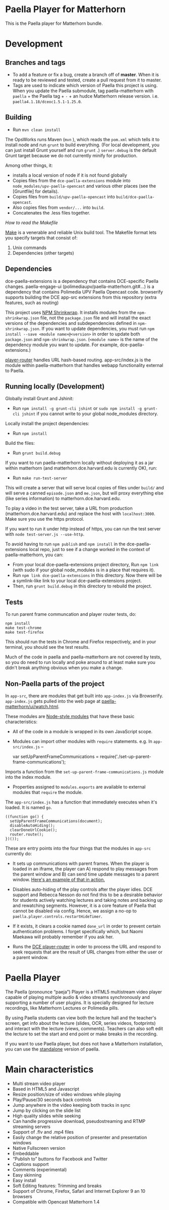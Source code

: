 Paella Player for Matterhorn
============================
This is the Paella player for Matterhorn bundle.

Development
===========

Branches and tags
-----------------

- To add a feature or fix a bug, create a branch off of **master**. When it is ready to be reviewed and tested, create a pull request from it to master.
- Tags are used to indicate which version of Paella this project is using. When you update the Paella submodule, tag paella-matterhorn with `paella` + the Paella tag + `-` + an hudce Matterhorn release version. i.e. `paella4.1.18/dceoc1.5.1-1.25.0`.

Building
--------
- Run `mvn clean install`

The OpsWorks runs Maven (`mvn` ), which reads the `pom.xml` which tells it to install node and run `grunt` to build everything. (For local development, you can just install Grunt yourself and  run `grunt` .)  `server.debug` is the default Grunt target because we do not currently minify for production.

Among other things, it:
- installs a local version of node if it is not found globally
- Copies files from the `dce-paella-extensions` module into `node_modules/upv-paella-opencast` and various other places (see the [Gruntfile] for details).
- Copies files from `build/upv-paella-opencast` into `build/dce-paella-opencast`.
- Also copies files from `vendor/...` into `build`.
- Concatenates the .less files together.

*How to read the Makefile*

[Make](https://bost.ocks.org/mike/make/) is a venerable and reliable Unix build tool. The Makefile format lets you specify targets that consist of:

1. Unix commands
2. Dependencies (other targets)

Dependencies
------------

dce-paella-extensions is a dependency that contains DCE-specific Paella changes.
paella-engage-ui (polimediaupv/paella-matterhorn.git#...) is a dependency that contains Polimedia UPV Paella Opencast code.
browserify supports building the DCE app-src extensions from this repository (extra features, such as routing)

This project uses [NPM Shrinkwrap](https://docs.npmjs.com/cli/shrinkwrap). It installs modules from the `npm-shrinkwrap.json` file, not the `package.json` file and will install the exact versions of the dependencies and subdependencies defined in `npm-shrinkwrap.json`. If you want to update dependencies, you must run `npm install --save <module name>@<version>` in order to update both `package.json` and `npm-shrinkwrap.json`. (`<module name>`  is the name of the dependency module you want to update. For example, dce-paella-extensions.)

[player-router](https://github.com/harvard-dce/player-router) handles URL hash-based routing. app-src/index.js is the module within paella-matterhorn that handles webapp functionality external to Paella.

Running locally (Development)
---------------
Globally install Grunt and Jshinit:
- Run `npm install -g grunt-cli jshint` or `sudo npm install -g grunt-cli jshint` if you cannot write to your global node_modules directory.

Locally install the project dependencies:
- Run `npm install`

Build the files:
- Run `grunt build.debug`

If you want to run paella-matterhorn locally without deploying it as a jar within matterhorn (and matterhorn.dce.harvard.edu is currently OK), run:
- Run `make run-test-server`

This will create a server that will serve local copies of files under `build/` and will serve a canned `episode.json` and `me.json`, but will proxy everything else (like series information) to matterhorn.dce.harvard.edu.

To play a video in the test server, take a URL from production (matterhorn.dce.harvard.edu) and replace the host with `localhost:3000`. Make sure you use the https protocol.

If you want to run it under http instead of https, you can run the test server with `node test-server.js --use-http`.

To avoid having to run `npm publish` and `npm install` in the dce-paella-extensions local repo, just to see if a change worked in the context of paella-matterhorn, you can:

- From your local dce-paella-extensions project directory, Run `npm link` (with sudo if your global node_modules is in a place that requires it).
- Run `npm link dce-paella-extensions` in this directory. Now there will be a symlink-like link to your local dce-paella-extensions project.
- Then, run `grunt build.debug` in this directory to rebuild the project.

Tests
-----

To run parent frame communcation and player router tests, do:

    npm install
    make test-chrome
    make test-firefox

This should run the tests in Chrome and Firefox respectively, and in your terminal, you should see the test results.

Much of the code in paella and paella-matterhorn are not covered by tests, so you do need to run locally and poke around to at least make sure you didn't break anything obvious when you make a change.

Non-Paella parts of the project
-------------------------------

In `app-src`, there are modules that get built into `app-index.js` via Browserify. `app-index.js` gets pulled into the web page at [paella-matterhorn/ui/watch.html](https://github.com/harvard-dce/paella-matterhorn/blob/master/paella-matterhorn/ui/watch.html).

These modules are [Node-style modules](https://nodejs.org/docs/latest/api/modules.html#modules_modules) that have these basic characteristics:

- All of the code in a module is wrapped in its own JavaScript scope.
- Modules can import other modules with `require` statements. e.g. In `app-src/index.js` –

    var setUpParentFrameCommunications = require('./set-up-parent-frame-communications');

Imports a function from the `set-up-parent-frame-communications.js` module into the index module.

- Properties assigned to `modules.exports` are available to external modules that `require` the module.

The `app-src/index.js` has a function that immediately executes when it's loaded. It is named `go`.

    ((function go() {
      setUpParentFrameCommunications(document);
      disableAutoHiding();
      clearDoneUrlCookie();
      router.route();
    })());

These are entry points into the four things that the modules in `app-src` currently do:

- It sets up communications with parent frames. When the player is loaded in an iframe, the player can A) respond to play messages from the parent window and B) can send time update messages to a parent window. [Here's an example of that in action.](http://jsbin.com/qomifisaba/edit?html,js,output)

- Disables auto-hiding of the play controls after the player idles. DCE support and Rebecca Nesson do not find this to be a desirable behavior for students actively watching lectures and taking notes and backing up and rewatching segments. However, it is a core feature of Paella that cannot be disabled via config. Hence, we assign a no-op to `paella.player.controls.restartHideTimer`.

- If it exists, it clears a cookie named `done_url` in order to prevent certain authentication problems. I forget specifically which, but Naomi Maekawa will probably remember if you ask her.

- Runs the [DCE player-router](https://github.com/harvard-dce/player-router) in order to process the URL and respond to seek requests that are the result of URL changes from either the user or a parent window.

Paella Player
=============
The Paella (pronounce “paeja”) Player is a HTML5 multistream video player capable of playing multiple audio & video streams synchronously and supporting a number of user plugins. It is specially designed for lecture recordings, like Matterhorn Lectures or Polimedia pills.

By using Paella students can view both the lecture hall and the teacher's screen, get info about the lecture (slides, OCR, series videos, footprints) and interact with the lecture (views, comments). Teachers can also soft edit the lecture to set the start and end point or make breaks in the recording. 

If you want to use Paella player, but does not have a Matterhorn installation, you can use the [standalone](https://github.com/polimediaupv/paella) version of paella.

Main characteristics
====================
- Multi stream video player
- Based in HTML5 and Javascript
- Resize position/size of video windows while playing
- Play/Pause/30 seconds back controls
- Jump anywhere in the video keeping both tracks in sync
- Jump by clicking on the slide list
- High quality slides while seeking
- Can handle progressive download, pseudostreaming and RTMP streaming servers
- Support of .flv and .mp4 files
- Easily change the relative position of presenter and presentation windows
- Native Fullscreen version
- Embeddable
- “Publish to” buttons for Facebook and Twitter
- Captions support
- Comments (experimental)
- Easy skinning
- Easy install
- Soft Editing features: Trimming and breaks
- Support of Chrome, Firefox, Safari and Internet Explorer 9 an 10 browsers
- Compatible with Opencast Matterhorn 1.4
